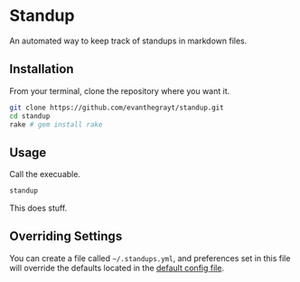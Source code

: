# Standup
An automated way to keep track of standups in markdown files.

## Installation
From your terminal, clone the repository where you want it.

```sh
git clone https://github.com/evanthegrayt/standup.git
cd standup
rake # gem install rake
```

## Usage
Call the execuable.

```sh
standup
```

This does stuff.

## Overriding Settings
You can create a file called `~/.standups.yml`, and preferences set in this file
will override the defaults located in the [default config
file](config/preferences.yml).
